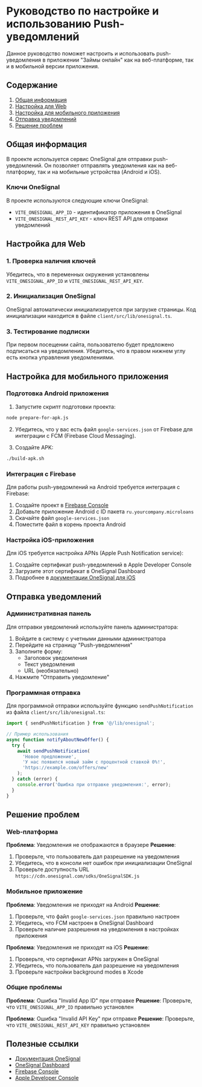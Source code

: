 # Руководство по настройке и использованию Push-уведомлений

Данное руководство поможет настроить и использовать push-уведомления в приложении "Займы онлайн" как на веб-платформе, так и в мобильной версии приложения.

## Содержание

1. [Общая информация](#общая-информация)
2. [Настройка для Web](#настройка-для-web)
3. [Настройка для мобильного приложения](#настройка-для-мобильного-приложения)
4. [Отправка уведомлений](#отправка-уведомлений)
5. [Решение проблем](#решение-проблем)

## Общая информация

В проекте используется сервис OneSignal для отправки push-уведомлений. Он позволяет отправлять уведомления как на веб-платформу, так и на мобильные устройства (Android и iOS).

### Ключи OneSignal

В проекте используются следующие ключи OneSignal:

- `VITE_ONESIGNAL_APP_ID` - идентификатор приложения в OneSignal
- `VITE_ONESIGNAL_REST_API_KEY` - ключ REST API для отправки уведомлений

## Настройка для Web

### 1. Проверка наличия ключей

Убедитесь, что в переменных окружения установлены `VITE_ONESIGNAL_APP_ID` и `VITE_ONESIGNAL_REST_API_KEY`.

### 2. Инициализация OneSignal

OneSignal автоматически инициализируется при загрузке страницы. Код инициализации находится в файле `client/src/lib/onesignal.ts`.

### 3. Тестирование подписки

При первом посещении сайта, пользователю будет предложено подписаться на уведомления. Убедитесь, что в правом нижнем углу есть кнопка управления уведомлениями.

## Настройка для мобильного приложения

### Подготовка Android приложения

1. Запустите скрипт подготовки проекта:

```bash
node prepare-for-apk.js
```

2. Убедитесь, что у вас есть файл `google-services.json` от Firebase для интеграции с FCM (Firebase Cloud Messaging).

3. Создайте APK:

```bash
./build-apk.sh
```

### Интеграция с Firebase

Для работы push-уведомлений на Android требуется интеграция с Firebase:

1. Создайте проект в [Firebase Console](https://console.firebase.google.com/)
2. Добавьте приложение Android с ID пакета `ru.yourcompany.microloans`
3. Скачайте файл `google-services.json`
4. Поместите файл в корень проекта Android

### Настройка iOS-приложения

Для iOS требуется настройка APNs (Apple Push Notification service):

1. Создайте сертификат push-уведомлений в Apple Developer Console
2. Загрузите этот сертификат в OneSignal Dashboard
3. Подробнее в [документации OneSignal для iOS](https://documentation.onesignal.com/docs/ios-sdk-setup)

## Отправка уведомлений

### Административная панель

Для отправки уведомлений используйте панель администратора:

1. Войдите в систему с учетными данными администратора
2. Перейдите на страницу "Push-уведомления"
3. Заполните форму:
   - Заголовок уведомления
   - Текст уведомления
   - URL (необязательно)
4. Нажмите "Отправить уведомление"

### Программная отправка

Для программной отправки используйте функцию `sendPushNotification` из файла `client/src/lib/onesignal.ts`:

```typescript
import { sendPushNotification } from '@/lib/onesignal';

// Пример использования
async function notifyAboutNewOffer() {
  try {
    await sendPushNotification(
      'Новое предложение', 
      'У нас появился новый займ с процентной ставкой 0%!',
      'https://example.com/offers/new'
    );
  } catch (error) {
    console.error('Ошибка при отправке уведомления:', error);
  }
}
```

## Решение проблем

### Web-платформа

**Проблема**: Уведомления не отображаются в браузере
**Решение**: 
1. Проверьте, что пользователь дал разрешение на уведомления
2. Убедитесь, что в консоли нет ошибок при инициализации OneSignal
3. Проверьте доступность URL `https://cdn.onesignal.com/sdks/OneSignalSDK.js`

### Мобильное приложение

**Проблема**: Уведомления не приходят на Android
**Решение**:
1. Проверьте, что файл `google-services.json` правильно настроен
2. Убедитесь, что FCM настроен в OneSignal Dashboard
3. Проверьте наличие разрешения на уведомления в настройках приложения

**Проблема**: Уведомления не приходят на iOS
**Решение**:
1. Проверьте, что сертификат APNs загружен в OneSignal
2. Убедитесь, что пользователь дал разрешение на уведомления
3. Проверьте настройки background modes в Xcode

### Общие проблемы

**Проблема**: Ошибка "Invalid App ID" при отправке
**Решение**: Проверьте, что `VITE_ONESIGNAL_APP_ID` правильно установлен

**Проблема**: Ошибка "Invalid API Key" при отправке
**Решение**: Проверьте, что `VITE_ONESIGNAL_REST_API_KEY` правильно установлен

## Полезные ссылки

- [Документация OneSignal](https://documentation.onesignal.com/docs)
- [OneSignal Dashboard](https://app.onesignal.com/login)
- [Firebase Console](https://console.firebase.google.com/)
- [Apple Developer Console](https://developer.apple.com/account/)